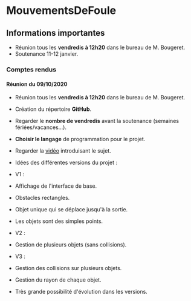 # MouvementsDeFoule

## Informations importantes 
- Réunion tous les **vendredis à 12h20** dans le bureau de M. Bougeret. 
- Soutenance 11-12 janvier. 

### Comptes rendus 
#### Réunion du 09/10/2020 
- Réunion tous les **vendredis à 12h20** dans le bureau de M. Bougeret. 
- Création du répertoire **GitHub**. 
- Regarder le **nombre de vendredis** avant la soutenance (semaines fériées/vacances...). 
- **Choisir le langage** de programmation pour le projet. 
- Regarder la [vidéo](https://www.youtube.com/watch?v=mBDNykcauYc) introduisant le sujet. 

- Idées des différentes versions du projet : 
 - V1 : 
  - Affichage de l'interface de base. 
  - Obstacles rectangles. 
  - Objet unique qui se déplace jusqu'à la sortie. 
  - Les objets sont des simples points. 
 - V2 : 
  - Gestion de plusieurs objets (sans collisions). 
 - V3 : 
  - Gestion des collisions sur plusieurs objets. 
  - Gestion du rayon de chaque objet. 

- Très grande possibilité d'évolution dans les versions. 

